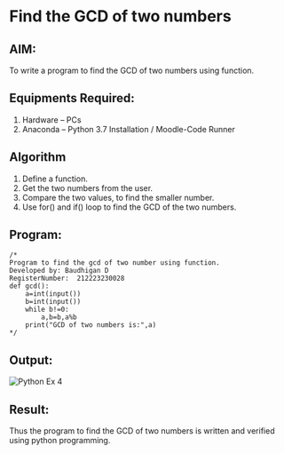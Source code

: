 # Find the GCD of two numbers

## AIM:
To write a program to find the GCD of two numbers using function.

## Equipments Required:
1. Hardware – PCs
2. Anaconda – Python 3.7 Installation / Moodle-Code Runner

## Algorithm
1. Define a function.
2. Get the two numbers from the user.
3. Compare the two values, to find the smaller number.
4. Use for() and if() loop to find the GCD of the two numbers.

## Program:
```
/*
Program to find the gcd of two number using function.
Developed by: Baudhigan D
RegisterNumber:  212223230028
def gcd():
    a=int(input())
    b=int(input())
    while b!=0:
        a,b=b,a%b
    print("GCD of two numbers is:",a)
*/
```

## Output:
![Python Ex 4](https://github.com/baudhigan/GCD-of-two-numbers/assets/151921158/364b8939-29cf-4f9b-abc6-c2ea5aab360b)



## Result:
Thus the program to find the GCD of two numbers is written and verified using python programming.
